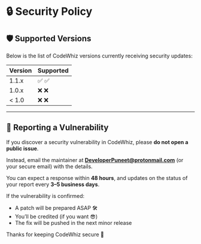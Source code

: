 # 🔒 Security Policy

## 🛡️ Supported Versions

Below is the list of CodeWhiz versions currently receiving security updates:

| Version | Supported          |
| ------- | ------------------ |
| 1.1.x   | ✅ :white_check_mark: |
| 1.0.x   | ❌ :x:                |
| < 1.0   | ❌ :x:                |

---

## 🐞 Reporting a Vulnerability

If you discover a security vulnerability in CodeWhiz, please **do not open a public issue**.

Instead, email the maintainer at **DeveloperPuneet@protonmail.com** (or your secure email) with the details.

You can expect a response within **48 hours**, and updates on the status of your report every **3–5 business days**.

If the vulnerability is confirmed:
- A patch will be prepared ASAP 🛠️
- You’ll be credited (if you want 😎)
- The fix will be pushed in the next minor release

Thanks for keeping CodeWhiz secure 💙

